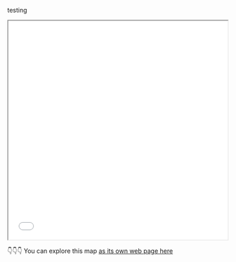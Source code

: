testing

<iframe src="nfs_map.html" height="500" width="500"></iframe>

👇👇👇
You can explore this map [as its own web page here](nfs_map.html)
